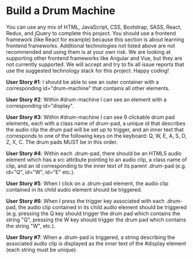 Build a Drum Machine
====================

You can use any mix of HTML, JavaScript, CSS, Bootstrap, SASS, React, Redux, and jQuery to complete this project. You should use a frontend framework (like React for example) because this section is about learning frontend frameworks. Additional technologies not listed above are not recommended and using them is at your own risk. We are looking at supporting other frontend frameworks like Angular and Vue, but they are not currently supported. We will accept and try to fix all issue reports that use the suggested technology stack for this project. Happy coding!

**User Story #1**: I should be able to see an outer container with a corresponding id="drum-machine" that contains all other elements.

**User Story #2**: Within #drum-machine I can see an element with a corresponding id="display".

**User Story #3**: Within #drum-machine I can see 9 clickable drum pad elements, each with a class name of drum-pad, a unique id that describes the audio clip the drum pad will be set up to trigger, and an inner text that corresponds to one of the following keys on the keyboard: Q, W, E, A, S, D, Z, X, C. The drum pads MUST be in this order.

**User Story #4**: Within each .drum-pad, there should be an HTML5 audio element which has a src attribute pointing to an audio clip, a class name of clip, and an id corresponding to the inner text of its parent .drum-pad (e.g. id="Q", id="W", id="E" etc.).

**User Story #5**: When I click on a .drum-pad element, the audio clip contained in its child audio element should be triggered.

**User Story #6**: When I press the trigger key associated with each .drum-pad, the audio clip contained in its child audio element should be triggered (e.g. pressing the Q key should trigger the drum pad which contains the string "Q", pressing the W key should trigger the drum pad which contains the string "W", etc.).

**User Story #7**: When a .drum-pad is triggered, a string describing the associated audio clip is displayed as the inner text of the #display element (each string must be unique).